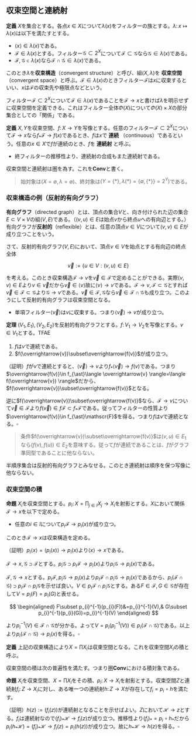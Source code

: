 
## 収束空間と連続射

__定義__ $X$を集合とする。各点$x\in X$について$\lambda(x)$をフィルターの族とする。$\lambda\colon x\mapsto\lambda(x)$は以下を満たすとする。

- $\langle x \rangle\in\lambda(x)$である。
- $\mathscr{F}\in\lambda(x)$とする。フィルター$\mathscr{G}\subset 2^{X}$について$\mathscr{F}\subset\mathscr{G}$なら$\mathscr{G}\in\lambda(x)$である。
- $\mathscr{F}, \mathscr{G}\in\lambda(x)$なら$\mathscr{F}\cap\mathscr{G}\in\lambda(x)$である。

このとき$\lambda$を**収束構造**（convergent structure）と呼び、組$(X, \lambda)$を **収束空間** （convergent space）と呼ぶ。$\mathscr{F}\in\lambda(x)$のときフィルター$\mathscr{F}$は$x$に収束するといい、$x$は$\mathscr{F}$の収束先や極限点などという。

フィルター$\mathscr{F}\subset 2^{X}$について$\mathscr{F}\in\lambda(x)$であることを$\mathscr{F}\rightarrow x$と書けば$\lambda$を明示せずに収束空間を定義できる。これはフィルター全体$\Phi(X)$について$\Phi(X)\times X$の部分集合としての「関係」である。

__定義__ $X, Y$を収束空間、$f\colon X\rightarrow Y$を写像とする。任意のフィルター$\mathscr{F}\subset 2^{X}$について$\mathscr{F}\rightarrow x$なら$f_{\ast}\mathscr{F}\rightarrow f(x)$であるとき、$f$は$x$で **連続** （continuous）であるという。任意の$x\in X$で$f$が連続のとき、$f$を **連続射** と呼ぶ。

- 終フィルターの推移性より、連続射の合成もまた連続射である。

収束空間と連続射は圏を為す。これを$\mathbf{Conv}$と書く。

> 始対象は$(X=\emptyset, \lambda=\emptyset)$、終対象は$(Y=\lbrace \ast \rbrace, \lambda(\ast)=\lbrace\emptyset, \lbrace \ast \rbrace \rbrace=2^{Y})$である。


### 収束構造の例（反射的有向グラフ）

**有向グラフ**（directed graph）とは、頂点の集合$V$と、向き付けられた辺の集合$E\subset V\times V$の組$(V, E)$である。（$(v, u)\in E$は始点$v$から終点$u$への有向辺とする。）有向グラフが**反射的**（reflexible）とは、任意の頂点$v\in V$について$(v, v)\in E$が成り立つことをいう。

さて、反射的有向グラフ$(V, E)$において、頂点$v\in V$を始点とする有向辺の終点全体

$$
\overrightarrow{v}:=\lbrace u\in V : (v, u)\in E \rbrace
$$

を考える。このとき収束構造$\mathscr{F}\rightarrow v$を$\overrightarrow{v}\in\mathscr{F}$で定めることができる。実際$(v, v)\in E$より$v\in\overrightarrow{v}$だから$\overrightarrow{v}\in\langle v \rangle$故に$\langle v \rangle\rightarrow v$である。$\mathscr{F}\rightarrow v, \mathscr{F}\subset\mathscr{G}$とすれば$\overrightarrow{v}\in\mathscr{F}\subset\mathscr{G}$より$\mathscr{G}\rightarrow v$である。$\overrightarrow{v}\in\mathscr{F}, \mathscr{G}$なら$\overrightarrow{v}\in\mathscr{F}\cap\mathscr{G}$も成り立つ。このようにして反射的有向グラフは収束空間となる。

- 単項フィルター$\langle \overrightarrow{v} \rangle$は$v$に収束する。つまり$\langle \overrightarrow{v} \rangle\rightarrow v$が成り立つ。

__定理__ $(V_{1}, E_{1}), (V_{2}, E_{2})$を反射的有向グラフとする。$f\colon V_{1}\rightarrow V_{2}$を写像とする。$v\in V_{1}$とする。TFAE

1. $f$は$v$で連続である。
1. $f(\overrightarrow{v})\subset\overrightarrow{f(v)}$が成り立つ。

（証明）$f$が$v$で連続とすると、$\langle \overrightarrow{v} \rangle\rightarrow v$より$f_{\ast}\langle \overrightarrow{v} \rangle\rightarrow f(v)$である。つまり$\overrightarrow{f(v)}\in f_{\ast}\langle \overrightarrow{v} \rangle=\langle f(\overrightarrow{v}) \rangle$だから、$f(\overrightarrow{v})\subset\overrightarrow{f(v)}$となる。

逆に$f(\overrightarrow{v})\subset\overrightarrow{f(v)}$なら、$\mathscr{F}\rightarrow v$について$\overrightarrow{v}\in\mathscr{F}$より$f(\overrightarrow{v})\in f\mathscr{F}\subset f_{\ast}\mathscr{F}$である。従ってフィルターの性質より$\overrightarrow{f(v)}\in f_{\ast}\mathscr{F}$を得る。つまり$f$は$v$で連続となる。$\square$

> 条件$f(\overrightarrow{v})\subset\overrightarrow{f(v)}$は$(v, u)\in E_{1}$なら$(f(v), f(u))\in E_{2}$を意味する。従って$f$が連続であることは、$f$がグラフ準同型であることに他ならない。

半順序集合は反射的有向グラフとみなせる。このとき連続射は順序を保つ写像に他ならない。


### 収束空間の積

__命題__ $X_{i}$を収束空間とする。$p_{i}\colon X=\prod_{j\in I}X_{j}\rightarrow X_{i}$を射影とする。$X$において関係$\mathscr{F}\rightarrow x$を以下で定める。

- 任意の$i\in I$について$p_{i}\mathscr{F}\rightarrow p_{i}(x)$が成り立つ。

このとき$\mathscr{F}\rightarrow x$は収束構造を定める。

（証明）$p_{i}\langle x \rangle=\langle p_{i}(x) \rangle\rightarrow p_{i}(x)$より$\langle x \rangle\rightarrow x$である。

$\mathscr{F}\rightarrow x, \mathscr{G}\supset\mathscr{F}$とする。$p_{i}\mathscr{G}\supset p_{i}\mathscr{F}\rightarrow p_{i}(x)$より$p_{i}\mathscr{G}\rightarrow p_{i}(x)$である。

$\mathscr{F}, \mathscr{G}\rightarrow x$とする。$p_{i}\mathscr{F}, p_{i}\mathscr{G}\rightarrow p_{i}(x)$より$p_{i}\mathscr{F}\cap p_{i}\mathscr{G}\rightarrow p_{i}(x)$であるから、$p_{i}(\mathscr{F}\cap\mathscr{G})\supset p_{i}\mathscr{F}\cap p_{i}\mathscr{G}$を示せば良い。$V\in p_{i}\mathscr{F}\cap p_{i}\mathscr{G}$とする。ある$F\in\mathscr{F}, G\in\mathscr{G}$が存在して$V=p_{i}(F)=p_{i}(G)$と表せる。

$$
\begin{aligned}
F\subset p_{i}^{-1}(p_{i}(F))&=p_{i}^{-1}(V),& G\subset p_{i}^{-1}(p_{i}(G))=p_{i}^{-1}(V)
\end{aligned}
$$

より$p_{i}^{-1}(V)\in\mathscr{F}\cap\mathscr{G}$が分かる。よって$V=p_{i}(p_{i}^{-1}(V))\in p_{i}(\mathscr{F}\cap\mathscr{G})$である。以上より$p_{i}(\mathscr{F}\cap\mathscr{G})\rightarrow p_{i}(x)$を得る。$\square$

__定義__ 上記の収束構造により$X=\prod X_{i}$は収束空間となる。これを収束空間$X_{i}$の積と呼ぶ。

収束空間の積は次の普遍性を満たす。つまり圏$\mathbf{Conv}$における積対象である。

__命題__ $X_{i}$を収束空間、$X=\prod X_{i}$をその積、$p_{i}\colon X\rightarrow X_{i}$を射影とする。収束空間$Z$と連続射$f_{i}\colon Z\rightarrow X_{i}$に対し、ある唯一つの連続射$h\colon Z\rightarrow X$が存在して$f_{i}=p_{i}\circ h$を満たす。

（証明）$h(z):=(f_{i}(z))$が連続射となることを示せばよい。$Z$において$\mathscr{H}\rightarrow z$とする。$f_{i}$は連続射なので$(f_{i})_{\ast}\mathscr{H}\rightarrow f_{i}(z)$が成り立つ。推移性より$(f_{i})_{\ast}=p_{i}\circ h_{\ast}$だから$p_{i}(h_{\ast}\mathscr{H})=( f_{i} )_{\ast}\mathscr{H}\rightarrow f_{i}(z)=p_{i}( h(z) )$が成り立つ。故に$h_{\ast}\mathscr{H}\rightarrow h(z)$を得る。$\square$